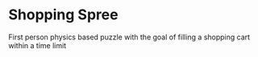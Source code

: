 # Shopping Spree 
First person physics based puzzle with the goal of filling a shopping cart within a time limit
